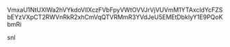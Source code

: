VmxaU1NtUXlWa2hVYkdoVllXczFVbFpyVWtOVVJrVjVUVmM1YTAxcldYcFZS
bEYzVXpCT2RWVnRkR2xhCmVqQTVRMmR3YVdJeU5EMEtDbkIyY1E9PQoKbmRi

snl